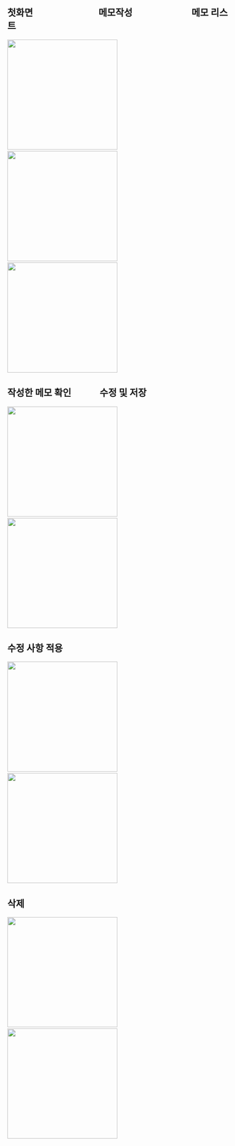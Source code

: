 ## 첫화면 &nbsp;&nbsp;&nbsp;&nbsp;&nbsp;&nbsp;&nbsp;&nbsp;&nbsp;&nbsp;&nbsp;&nbsp;&nbsp;&nbsp;&nbsp;&nbsp;&nbsp;&nbsp;&nbsp;&nbsp;&nbsp;&nbsp;&nbsp;&nbsp;&nbsp;&nbsp;&nbsp;&nbsp; 메모작성 &nbsp;&nbsp;&nbsp;&nbsp;&nbsp;&nbsp;&nbsp;&nbsp;&nbsp;&nbsp;&nbsp;&nbsp;&nbsp;&nbsp;&nbsp;&nbsp;&nbsp;&nbsp;&nbsp;&nbsp;&nbsp;&nbsp;&nbsp;&nbsp;&nbsp; 메모 리스트
<img src="https://user-images.githubusercontent.com/69200763/150976575-fa981ab5-fe15-40de-ad18-e424332ede63.png" width="250"> &nbsp;&nbsp;
<img src="https://user-images.githubusercontent.com/69200763/150976579-3be26a77-cd44-4475-b39e-c893ec3d95fa.png" width="250"> &nbsp;&nbsp;
<img src="https://user-images.githubusercontent.com/69200763/150976586-a3f3d412-be12-452e-a3ab-68e4ef2521dc.png" width="250"> 

## 작성한 메모 확인 &nbsp;&nbsp;&nbsp;&nbsp;&nbsp;&nbsp;&nbsp;&nbsp;&nbsp;&nbsp;&nbsp; 수정 및 저장  
<img src="https://user-images.githubusercontent.com/69200763/150976588-4a37a365-783c-452c-8b30-abf0c6eeb1e6.png" width="250"> &nbsp;&nbsp;
<img src="https://user-images.githubusercontent.com/69200763/150976590-edcc440f-8a42-4146-ab98-04d1fe8e5a52.png" width="250"> 

## 수정 사항 적용
<img src="https://user-images.githubusercontent.com/69200763/150976593-f9dc3742-6ec6-4e6d-b1a0-4ea8b8d1db3b.png" width="250">  &nbsp;&nbsp;
<img src="https://user-images.githubusercontent.com/69200763/150976569-af3db07c-a8dd-406f-9711-05ac0b1ebb8b.png" width="250"> 

## 삭제
<img src="https://user-images.githubusercontent.com/69200763/150976572-34ad2041-90a4-46d8-a460-ad1804ad5b60.png" width="250"> &nbsp;&nbsp;
<img src="https://user-images.githubusercontent.com/69200763/150976573-d6c36655-dfe0-46aa-a785-0dab0de2415b.png" width="250">